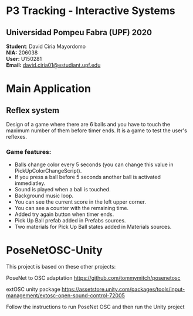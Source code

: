# P3 Tracking - Interactive Systems

## Universidad Pompeu Fabra (UPF) 2020

**Student**: David Ciria Mayordomo <br/>
**NIA:** 206038 <br/>
**User:** U150281 <br/>
**Email:** david.ciria01@estudiant.upf.edu <br/>

# Main Application

## Reflex system

Design of a game where there are 6 balls and you have to touch the maximum number of them before timer ends. It is a game to test the user's reflexes.

### Game features:
* Balls change color every 5 seconds (you can change this value in PickUpColorChangeScript).
* If you press a ball before 5 seconds another ball is activated immediatley.
* Sound is played when a ball is touched.
* Background music loop.
* You can see the current score in the left upper corner.
* You can see a counter with the remaining time.
* Added try again button when timer ends.
* Pick Up Ball prefab added in Prefabs sources.
* Two materials for Pick Up Ball states added in Materials sources.

# PoseNetOSC-Unity

This project is based on these other projects: 

PoseNet to OSC adaptation
https://github.com/tommymitch/posenetosc 

extOSC unity package
https://assetstore.unity.com/packages/tools/input-management/extosc-open-sound-control-72005

Follow the instructions to run PoseNet OSC and then run the Unity project
